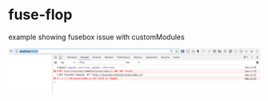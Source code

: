 # fuse-flop
example showing fusebox issue with customModules

![flop](https://github.com/aretecode/fuse-flop/blob/master/Screen%20Shot%202017-05-17%20at%202.33.23%20AM.png)
